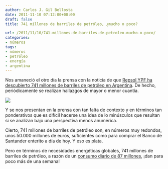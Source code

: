 ```yaml
---
author: Carlos J. Gil Bellosta
date: 2011-11-10 07:12:00+00:00
draft: false
title: 741 millones de barriles de petróleo, ¿mucho o poco?

url: /2011/11/10/741-millones-de-barriles-de-petroleo-mucho-o-poco/
categories:
- números
tags:
- números
- petróleo
- energía
- argentina
---
```


Nos amaneció el otro día la prensa con la noticia de que [Repsol YPF ha descubierto 741 millones de barriles de petróleo en Argentina](http://www.theglobeandmail.com/report-on-business/industry-news/energy-and-resources/repsol-ypf-confirms-giant-oil-find-in-argentina/article2228416/). De hecho, periódicamente se realizan hallazgos de mayor o menor cuantía.


[![](/wp-uploads/2011/11/Gusher_Okemah_OK_1922.jpg)
](/wp-uploads/2011/11/Gusher_Okemah_OK_1922.jpg)


Y se nos presentan en la prensa con tan falta de contexto y en términos tan ponderativos que es difícil hacerse una idea de lo minúsculos que resultan si se analizan bajo una perspectiva menos anumérica.

Cierto, 741 millones de barriles de petróleo son, en números muy redondos, unos 50.000 millones de euros, suficientes como para comprar el Banco de Santander enterito a día de hoy. Y eso es plata.

Pero en términos de necesidades energéticas globales, 741 millones de barriles de petróleo, a razón de un [consumo diario de 87 millones](http://en.wikipedia.org/wiki/Petroleum#Consumption_statistics), ¡dan para poco más de una semana!
